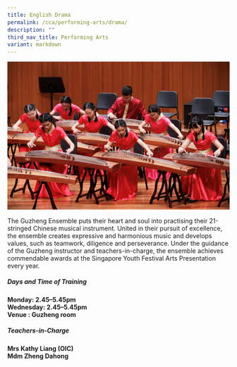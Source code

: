 ```yaml
---
title: English Drama
permalink: /cca/performing-arts/drama/
description: ""
third_nav_title: Performing Arts
variant: markdown
---
```

![](/images/2023images/CCAs%202023/guzheng%202023.jpg)

The Guzheng Ensemble puts their heart and soul into practising their 21-stringed Chinese musical instrument. United in their pursuit of excellence, the ensemble creates expressive and harmonious music and develops values, such as teamwork, diligence and perseverance. Under the guidance of the Guzheng instructor and teachers-in-charge, the ensemble achieves commendable awards at the Singapore Youth Festival Arts Presentation every year. 

<h5>Days and Time of Training </h5>

**Monday: 2.45–5.45pm <br>
Wednesday: 2.45–5.45pm <br>
Venue : Guzheng room**<br>

<h5>Teachers-in-Charge</h5>

**Mrs Kathy Liang (OIC)<br>
Mdm Zheng Dahong**
